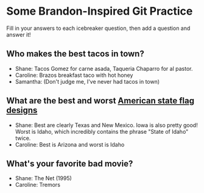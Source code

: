 # Some Brandon-Inspired Git Practice
Fill in your answers to each icebreaker question, then add a question and answer it!

## Who makes the best tacos in town? 
* Shane: Tacos Gomez for carne asada, Taqueria Chaparro for al pastor.
* Caroline: Brazos breakfast taco with hot honey
* Samantha: (Don't judge me, I've never had tacos in town)


## What are the best and worst [American state flag designs](https://en.wikipedia.org/wiki/Flags_of_the_U.S._states_and_territories)
* Shane: Best are clearly Texas and New Mexico. Iowa is also pretty good! Worst is Idaho, which incredibly contains the phrase "State of Idaho" twice. 
* Caroline: Best is Arizona and worst is Idaho

## What's your favorite bad movie?
* Shane: The Net (1995)
* Caroline: Tremors

